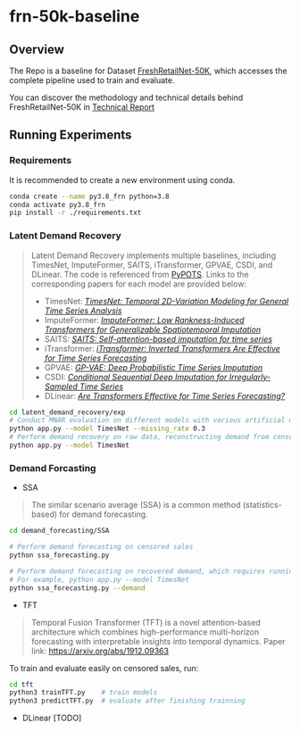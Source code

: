 # frn-50k-baseline

## Overview
The Repo is a baseline for Dataset [FreshRetailNet-50K](https://huggingface.co/datasets/Dingdong-Inc/FreshRetailNet-50K), which accesses the complete pipeline used to train and evaluate.

You can discover the methodology and technical details behind FreshRetailNet-50K in [Technical Report](https://openreview.net/pdf?id=ObqFw6ah94)

## Running Experiments

### Requirements
It is recommended to create a new environment using conda.
```bash
conda create --name py3.8_frn python=3.8
conda activate py3.8_frn
pip install -r ./requirements.txt
```


### Latent Demand Recovery
> Latent Demand Recovery implements multiple baselines, including TimesNet, ImputeFormer, SAITS, iTransformer, GPVAE, CSDI, and DLinear. The code is referenced from [PyPOTS](https://github.com/WenjieDu/PyPOTS/tree/main).
Links to the corresponding papers for each model are provided below:  
> - TimesNet: [*TimesNet: Temporal 2D-Variation Modeling for General Time Series Analysis*](https://arxiv.org/abs/2210.02186)  
> - ImputeFormer: [*ImputeFormer: Low Rankness-Induced Transformers for Generalizable Spatiotemporal Imputation*](https://dl.acm.org/doi/abs/10.1145/3637528.3671751)  
> - SAITS: [*SAITS: Self-attention-based imputation for time series*](https://www.sciencedirect.com/science/article/abs/pii/S0957417423001203)  
> - iTransformer: [*iTransformer: Inverted Transformers Are Effective for Time Series Forecasting*](https://arxiv.org/abs/2310.06625)  
> - GPVAE: [*GP-VAE: Deep Probabilistic Time Series Imputation*](https://proceedings.mlr.press/v108/fortuin20a.html)  
> - CSDI: [*Conditional Sequential Deep Imputation for Irregularly-Sampled Time Series*](https://arxiv.org/abs/2010.02558)  
> - DLinear: [*Are Transformers Effective for Time Series Forecasting?*](https://ojs.aaai.org/index.php/AAAI/article/view/26317)  

```bash
cd latent_demand_recovery/exp
# Conduct MNAR evaluation on different models with various artificial missing rates, such as model=TimesNet and missing_rate=0.3
python app.py --model TimesNet --missing_rate 0.3
# Perform demand recovery on raw data, reconstructing demand from censored sales
python app.py --model TimesNet
```


### Demand Forcasting
- SSA
> The similar scenario average (SSA) is a common method (statistics-based) for demand forecasting.
```bash
cd demand_forecasting/SSA

# Perform demand forecasting on censored sales
python ssa_forecasting.py

# Perform demand forecasting on recovered demand, which requires running Latent Demand Recovery first.
# For example, python app.py --model TimesNet
python ssa_forecasting.py --demand
```

- TFT
>Temporal Fusion Transformer (TFT) is a novel attention-based architecture which combines high-performance multi-horizon forecasting with interpretable insights into temporal dynamics.
>Paper link: https://arxiv.org/abs/1912.09363

To train and evaluate easily on censored sales, run:
```bash
cd tft
python3 trainTFT.py    # train models
python3 predictTFT.py  # evaluate after finishing trainning
```

- DLinear
[TODO]
